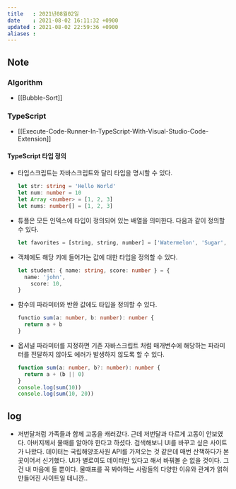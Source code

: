 ```yaml
---
title   : 2021년08월02일 
date    : 2021-08-02 16:11:32 +0900
updated : 2021-08-02 22:59:36 +0900
aliases : 
---
```

## Note
### Algorithm
- [[Bubble-Sort]] 
### TypeScript 
- [[Execute-Code-Runner-In-TypeScript-With-Visual-Studio-Code-Extension]]
#### TypeScript 타입 정의  
- 타입스크립트는 자바스크립트와 달리 타입을 명시할 수 있다.  
  ```typescript
  let str: string = 'Hello World'
  let num: number = 10  
  let Array <number> = [1, 2, 3]  
  let nums: number[] = [1, 2, 3]  
  ```
- 튜플은 모든 인덱스에 타입이 정의되어 있는 배열을 의미한다. 다음과 같이 정의할 수 있다.  
	```typescript
	let favorites = [string, string, number] = ['Watermelon', 'Sugar', 13]  
	```
- 객체에도 해당 키에 들어가는 값에 대한 타입을 정의할 수 있다.  
	```typescript
	let student: { name: string, score: number } = {
	  name: 'john',
		score: 10,
	}
	```
- 함수의 파라미터와 반환 값에도 타입을 정의할 수 있다.  
	```typescript
	functio sum(a: number, b: number): number {
	  return a + b
	}	
	```
- 옵셔널 파라미터를 지정하면 기존 자바스크립트 처럼 매개변수에 해당하는 파라미터를 전달하지 않아도 에러가 발생하지 않도록 할 수 있다.  
	```typescript
	function sum(a: number, b?: number): number {
	  return a + (b || 0)
	}
	console.log(sum(10))
	console.log(sum(10, 20))
	```
	

## log 
- 저번달처럼 가족들과 함께 고동을 캐러갔다. 근데 저번달과 다르게 고동이 안보였다. 아버지께서 물때를 알아야 한다고 하셨다. 검색해보니 UI를 바꾸고 싶은 사이트가 나왔다. 데이터는 국립해양조사원 API를 가져오는 것 같은데 매번 산책하다가 본 곳이어서 신기했다. UI가 별로여도 데이터만 있다고 해서 바꿔볼 순 없을 것이다. 그건 내 마음에 들 뿐이다. 물때표를 꼭 봐야하는 사람들의 다양한 이유와 관계가 얽혀 만들어진 사이트일 테니깐..
